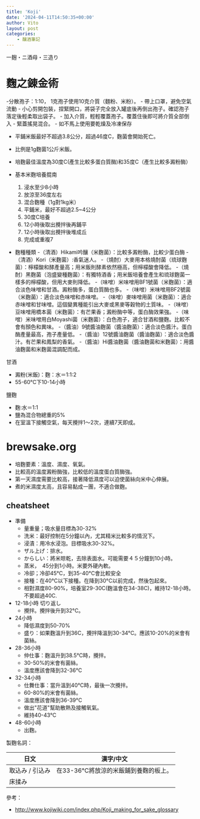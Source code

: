 ```yaml
---
title: 'Koji'
date: '2024-04-11T14:50:35+00:00'
author: Vito
layout: post
categories:
    - 釀酒筆記
---
```


一麹・ニ酒母・三造り


# 麴之錬金術

-分散孢子：1:10， 1克孢子使用10克介質（麵粉、米粉）。
    - 帶上口罩，避免空氣流動
    - 小心剪開包裝，捏緊開口，將袋子完全放入罐底後再倒出孢子。確認孢子落定後輕柔取出袋子。
    - 加入介質，輕輕覆蓋孢子。覆蓋住後即可將介質全部倒入
    - 緊蓋搖晃混合。
    - 如不馬上使用要乾燥及冷凍保存

- 平鋪米飯最好不超過3.8公分，超過46度C，麴菌會開始死亡。
- 比例是1g麴菌1公斤米飯。
- 培麴最佳溫度為30度C(產生比較多蛋白質酶)和35度C（產生比較多澱粉酶）

-  基本米麴培養掍南
    1. 浸水至少8小時
    2. 放涼至36度左右
    3. 混合麴種（1g對1kg米）
    4. 平鋪米，最好不超過2.5~4公分
    5. 30度C培養
    6. 12小時後取出攪拌後再鋪平
    7. 12小時後取出攪拌後堆成丘
    8. 完成或重複7

- 麴種種類
    -（清酒）Hikami吟釀（米麴菌）：比較多澱粉酶，比較少蛋白酶
    -（清酒）Kori（米麴菌）:香氣迷人。
    -（燒酎）大麥用本格燒酎菌（琉球麴菌）：檸檬酸和酵產量高；用米飯則酵素依然極高，但檸檬酸會降低。
    -（燒酎）黑麴菌（泡盛變種麴菌）：有獨特酒香；用米飯培養會產生和琉球麴菌一樣多的檸檬酸，但用大麥則降低。
    -（味噌）米味噌用BF1號菌（米麴菌）：適合淡色味噌和甘酒。澱粉酶多，蛋白質酶也多。
    -（味噌）米味噌用BF2號菌（米麴菌）：適合淡色味噌和赤味噌。
    -（味噌）麥味噌用菌（米麴菌）：適合赤味噌和甘味噌。這個變異種能引出大麥或黑麥等穀物的土質味。
    -（味噌）豆味噌用橋本菌（米麴菌）：有芒果香；澱粉酶中等，蛋白酶效果強。
    -（味噌）米味噌用白Moyashi菌（米麴菌）：白色孢子，適合甘酒和鹽麴。比較不會有顏色和異味。
    -（醬油）9號醬油麴菌（醬油麴菌）：適合淡色醬汁。蛋白酶產量最高，孢子產量低。
    -（醬油）12號醬油麴菌（醬油麴菌）：適合淡色醬汁。有芒果和鳳梨的香氣。
    -（醬油）Hi醬油麴菌（醬油麴菌和米麴菌）：用醬油麴菌和米麴菌混調配而成。

甘酒
- 澱粉(米飯)：麴：水＝1:1:2
- 55-60°C下10-14小時

鹽麴
- 麴:水＝1:1
- 鹽為混合物總重的5%
- 在室溫下接觸空氣，每天攪拌1～2次，連續7天即成。

# brewsake.org
- 培麴要素：溫度、濕度、氧氣。
- 比較高的溫度澱粉酶強，比較低的溫度蛋白質酶強。
- 第一天濕度需要比較高，接著降低濕度可以迫使菌絲向米中心伸展。
- 煮的米濕度太高，且容易黏成一團，不適合做麴。

## cheatsheet
- 準備
    - 量重量；吸水量目標為30-32%
    - 洗米：最好控制在5分鐘以內，尤其精米比較多的情況下。
    - 浸漬：用冷水浸泡。目標吸水30-32%。
    - ザル上げ：排水。
    - からしい：將米晾乾，去除表面水。可能需要４５分鐘到10小時。
    - 蒸米，　45分到1小時。米要外硬內軟。
    - 冷卻；冷卻45°C，到35-40°C會比較安全
    - 接種：在40°C以下接種。在降到30°C以前完成，然後包起來。
    - 相對濕度80-90%，培養室29-30C(麴溫會在34-38C)，維持12-18小時。不要超過40C.
- 12-18小時 切り返し
    - 攪拌。攪拌後升到32°C。
- 24小時
    - 降低濕度到50-70%
    - 盛り：如果麴溫升到36C，攪拌降溫到30-34°C。應該10-20%的米會有菌絲。
- 28-36小時
    - 仲仕事：麴溫升到38.5°C時，攪拌。
    - 30-50%的米會有菌絲。
    - 溫度應該會降到32-36°C
- 32-34小時
    - 仕舞仕事：當升溫到40°C時，最後一次攪拌。
    - 60-80%的米會有菌絲。
    - 溫度應該會降到36-39°C
    - 做出"花道"幫助散熱及接觸氧氣。
    - 維持40-43°C
- 48-60小時
    - 出麴。

製麴名詞：

|日文 | 漢字/中文 | 
|-- | -- |
| 取込み / 引込み | 在33-36°C將放涼的米飯鋪到養麴的板上。  |
| 床揉み |  |


參考：
- http://www.kojiwiki.com/index.php/Koji_making_for_sake_glossary
